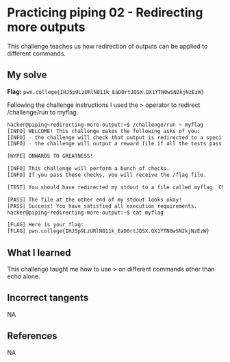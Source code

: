 # Practicing piping 02 - Redirecting more outputs
This challenge teaches us how redirection of outputs can be applied to different commands.

## My solve
**Flag:** `pwn.college{IHJ5p9LzURlN811k_EaD0rtJQSX.QX1YTN0wSN2kjNzEzW}`

Following the challenge instructions I used the > operator to redirect /challenge/run to myflag.

```bash
hacker@piping~redirecting-more-output:~$ /challenge/run > myflag
[INFO] WELCOME! This challenge makes the following asks of you:
[INFO] - the challenge will check that output is redirected to a specific file path : myflag
[INFO] - the challenge will output a reward file if all the tests pass : /flag

[HYPE] ONWARDS TO GREATNESS!

[INFO] This challenge will perform a bunch of checks.
[INFO] If you pass these checks, you will receive the /flag file.

[TEST] You should have redirected my stdout to a file called myflag. Checking...

[PASS] The file at the other end of my stdout looks okay!
[PASS] Success! You have satisfied all execution requirements.
hacker@piping~redirecting-more-output:~$ cat myflag

[FLAG] Here is your flag:
[FLAG] pwn.college{IHJ5p9LzURlN811k_EaD0rtJQSX.QX1YTN0wSN2kjNzEzW}
```

## What I learned 
This challenge taught me how to use > on different commands other than echo alone.

## Incorrect tangents 
NA

## References 
NA

